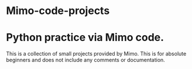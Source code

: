 
# Mimo-code-projects
Python practice via Mimo code.
=======
This is a collection of small projects provided by Mimo. This is for absolute beginners and does not include any comments or documentation.
